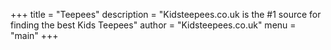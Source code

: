 +++
title = "Teepees"
description = "Kidsteepees.co.uk is the #1 source for finding the best Kids Teepees"
author = "Kidsteepees.co.uk"
menu = "main"
+++
